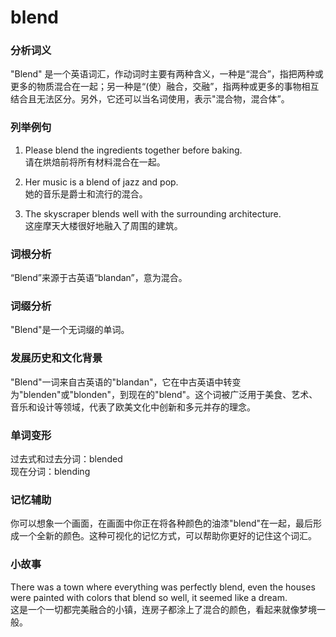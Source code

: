 # blend

### 分析词义

  

"Blend" 是一个英语词汇，作动词时主要有两种含义，一种是“混合”，指把两种或更多的物质混合在一起；另一种是“(使）融合，交融”，指两种或更多的事物相互结合且无法区分。另外，它还可以当名词使用，表示"混合物，混合体”。

  

### 列举例句

  

1.  Please blend the ingredients together before baking.  
    请在烘焙前将所有材料混合在一起。
    
      
    
2.  Her music is a blend of jazz and pop.  
    她的音乐是爵士和流行的混合。
    
      
    
3.  The skyscraper blends well with the surrounding architecture.  
    这座摩天大楼很好地融入了周围的建筑。
    
      
    

  

### 词根分析

  

“Blend”来源于古英语“blandan”，意为混合。

  

### 词缀分析

  

"Blend"是一个无词缀的单词。

  

### 发展历史和文化背景

  

"Blend"一词来自古英语的"blandan"，它在中古英语中转变为"blenden"或"blonden"，到现在的"blend"。这个词被广泛用于美食、艺术、音乐和设计等领域，代表了欧美文化中创新和多元并存的理念。

  

### 单词变形

  

过去式和过去分词：blended  
现在分词：blending

  

### 记忆辅助

  

你可以想象一个画面，在画面中你正在将各种颜色的油漆"blend"在一起，最后形成一个全新的颜色。这种可视化的记忆方式，可以帮助你更好的记住这个词汇。

  

### 小故事

  

There was a town where everything was perfectly blend, even the houses were painted with colors that blend so well, it seemed like a dream.  
这是一个一切都完美融合的小镇，连房子都涂上了混合的颜色，看起来就像梦境一般。
